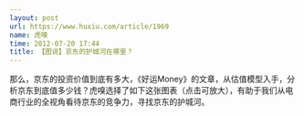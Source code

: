 ```yaml
---
layout: post
url: https://www.huxiu.com/article/1969
name: 虎嗅
time: 2012-07-20 17:44
title: 【图说】京东的护城河在哪里？
---
```

那么，京东的投资价值到底有多大，《好运Money》的文章，从估值模型入手，分析京东到底值多少钱？虎嗅选择了如下这张图表（点击可放大），有助于我们从电商行业的全视角看待京东的竞争力，寻找京东的护城河。

